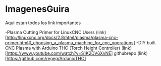 # ImagenesGuira
Aqui estan todos los link importantes

-Plasma Cutting Primer for LinuxCNC Users (link)[http://linuxcnc.org/docs/2.8/html/plasma/plasma-cnc-primer.html#_choosing_a_plasma_machine_for_cnc_operations]
-DIY built CNC Plasma with Arduino THC (Torch Height Controller) (link)[https://www.youtube.com/watch?v=S1K2DV6XvNE] githubrepo (link)[https://github.com/regeg/ArdunioTHC]
